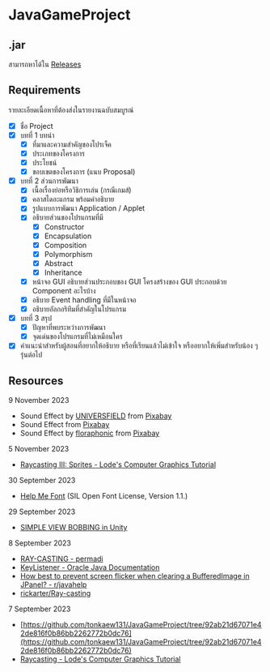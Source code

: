 # JavaGameProject

## .jar

สามารถหาได้ใน [Releases](https://github.com/tonkaew131/JavaGameProject/releases)

## Requirements

รายละเอียดเนื้อหาที่ต้องส่งในรายงานฉบับสมบูรณ์

- [x] ชื่อ Project
- [x] บทที่ 1 บทนำ
  - [x] ที่มาและความสำคัญของโปรเจ็ค
  - [x] ประเภทของโครงการ
  - [x] ประโยชน์
  - [x] ขอบเขตของโครงการ (แนบ Proposal)
- [x] บทที่ 2 ส่วนการพัฒนา
  - [x] เนื้อเรื่องย่อหรือวิธิการเล่น (กรณีเกมส์)
  - [x] คลาสไดอะแกรม พร้อมคำอธิบาย
  - [x] รูปแบบการพัฒนา Application / Applet
  - [x] อธิบายส่วนของโปรแกรมที่มี
    - [x] Constructor
    - [x] Encapsulation
    - [x] Composition
    - [x] Polymorphism
    - [x] Abstract
    - [x] Inheritance
  - [x] หน้าจอ GUI อธิบายส่วนประกอบของ GUI โครงสร้างของ GUI ประกอบด้วย Component อะไรบ้าง
  - [x] อธิบาย Event handling ที่มีในหน้าจอ
  - [x] อธิบายอัลกอริทึมที่สำคัญในโปรแกรม
- [x] บทที่ 3 สรุป
  - [x] ปัญหาที่พบระหว่างการพัฒนา
  - [x] จุดเด่นของโปรแกรมที่ไม่เหมือนใคร
- [x] คำแนะนำสำหรับผู้สอนที่อยากให้อธิบาย หรือที่เรียนแล้วไม่เข้าใจ หรืออยากให้เพิ่มสำหรับน้อง ๆ รุ่นต่อไป

## Resources

9 November 2023

- Sound Effect by [UNIVERSFIELD](https://pixabay.com/users/universfield-28281460/?utm_source=link-attribution&utm_medium=referral&utm_campaign=music&utm_content=153277) from [Pixabay](https://pixabay.com/sound-effects//?utm_source=link-attribution&utm_medium=referral&utm_campaign=music&utm_content=153277)
- Sound Effect from [Pixabay](https://pixabay.com/?utm_source=link-attribution&utm_medium=referral&utm_campaign=music&utm_content=96164)
- Sound Effect by [floraphonic](https://pixabay.com/users/floraphonic-38928062/?utm_source=link-attribution&utm_medium=referral&utm_campaign=music&utm_content=172689) from [Pixabay](https://pixabay.com//?utm_source=link-attribution&utm_medium=referral&utm_campaign=music&utm_content=172689)

5 November 2023

- [Raycasting III: Sprites - Lode's Computer Graphics Tutorial](https://lodev.org/cgtutor/raycasting3.html)

30 September 2023

- [Help Me Font](https://ggbot.itch.io/helpme-font) (SIL Open Font License, Version 1.1.)

29 September 2023

- [SIMPLE VIEW BOBBING in Unity](https://www.youtube.com/watch?v=YtitivM4wiM)

8 September 2023

- [RAY-CASTING - permadi](https://www.permadi.com/tutorial/raycast/rayc3.html)
- [KeyListener - Oracle Java Documentation](https://docs.oracle.com/javase/tutorial/uiswing/events/keylistener.html)
- [How best to prevent screen flicker when clearing a BufferedImage in JPanel? - r/javahelp](https://www.reddit.com/r/javahelp/comments/a3glz9/how_best_to_prevent_screen_flicker_when_clearing/)
- [rickarter/Ray-casting](https://github.com/rickarter/Ray-casting/blob/main/player.py#L40)

7 September 2023

- [https://github.com/tonkaew131/JavaGameProject/tree/92ab21d67071e42de816f0b86bb2262772b0dc76](https://github.com/tonkaew131/JavaGameProject/tree/92ab21d67071e42de816f0b86bb2262772b0dc76)
- [Raycasting - Lode's Computer Graphics Tutorial](https://lodev.org/cgtutor/raycasting.html)
